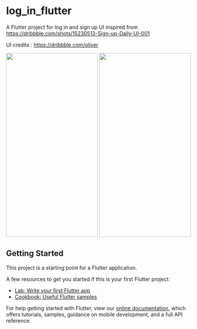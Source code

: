 # log_in_flutter

A Flutter project for log in and sign up UI inspired from https://dribbble.com/shots/15230513-Sign-up-Daily-UI-001

UI credits : https://dribbble.com/oliver

<img src="https://i.postimg.cc/brd33ZSt/flutter-01.png" height="500" width="250" >
<img src="https://i.postimg.cc/8knysmxB/flutter-02.png" height="500" width="250" >

## Getting Started

This project is a starting point for a Flutter application.

A few resources to get you started if this is your first Flutter project:

- [Lab: Write your first Flutter app](https://flutter.dev/docs/get-started/codelab)
- [Cookbook: Useful Flutter samples](https://flutter.dev/docs/cookbook)

For help getting started with Flutter, view our
[online documentation](https://flutter.dev/docs), which offers tutorials,
samples, guidance on mobile development, and a full API reference.
